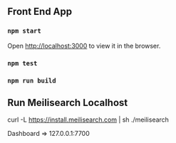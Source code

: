 ## Front End App 
### `npm start`
Open [http://localhost:3000](http://localhost:3000) to view it in the browser.
### `npm test`
### `npm run build`

## Run Meilisearch Localhost

curl -L https://install.meilisearch.com | sh
./meilisearch

Dashboard => 127.0.0.1:7700


